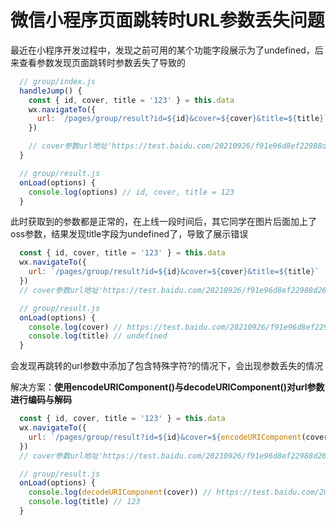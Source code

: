 # 微信小程序页面跳转时URL参数丢失问题

最近在小程序开发过程中，发现之前可用的某个功能字段展示为了undefined，后来查看参数发现页面跳转时参数丢失了导致的

```javascript
  // group/index.js
  handleJump() {
    const { id, cover, title = '123' } = this.data
    wx.navigateTo({
      url: `/pages/group/result?id=${id}&cover=${cover}&title=${title}`
    })

    // cover参数url地址'https://test.baidu.com/20210926/f91e96d8ef22988d26e63c13bf1d3068_99x93x27.png'
  }

  // group/result.js
  onLoad(options) {
    console.log(options) // id, cover, title = 123
  }
```

此时获取到的参数都是正常的，在上线一段时间后，其它同学在图片后面加上了oss参数，结果发现title字段为undefined了，导致了展示错误

```javascript
  const { id, cover, title = '123' } = this.data
  wx.navigateTo({
    url: `/pages/group/result?id=${id}&cover=${cover}&title=${title}`
  })
  // cover参数url地址'https://test.baidu.com/20210926/f91e96d8ef22988d26e63c13bf1d3068_99x93x27.png?x-oss-process=image/resize,m_mfit,h_360,w_360/format,jpg/quality,Q_70'

  // group/result.js
  onLoad(options) {
    console.log(cover) // https://test.baidu.com/20210926/f91e96d8ef22988d26e63c13bf1d3068_99x93x27.png
    console.log(title) // undefined
  }
```

会发现再跳转的url参数中添加了包含特殊字符?的情况下，会出现参数丢失的情况

解决方案：**使用encodeURIComponent()与decodeURIComponent()对url参数进行编码与解码**

```javascript
  const { id, cover, title = '123' } = this.data
  wx.navigateTo({
    url: `/pages/group/result?id=${id}&cover=${encodeURIComponent(cover)}&title=${title}`
  })
  // cover参数url地址'https://test.baidu.com/20210926/f91e96d8ef22988d26e63c13bf1d3068_99x93x27.png?x-oss-process=image/resize,m_mfit,h_360,w_360/format,jpg/quality,Q_70'

  // group/result.js
  onLoad(options) {
    console.log(decodeURIComponent(cover)) // https://test.baidu.com/20210926/f91e96d8ef22988d26e63c13bf1d3068_99x93x27.png?x-oss-process=image/resize,m_mfit,h_360,w_360/format,jpg/quality,Q_70
    console.log(title) // 123
  }
```
